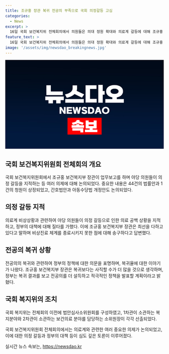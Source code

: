 ```yaml
---
title: 조규홍 장관 복귀 전공의 부족으로 국회 의정갈등 고심
categories:
  - News
excerpt: >
  16일 국회 보건복지위 전체회의에서 의원들은 의대 정원 확대와 의료계 갈등에 대해 조규홍 보건복지부 장관을 질타했다. 복지위는 간호법안과 아동수당법 개정안 등 44건의 법률안과 1건의 청원을 심의하며, 장관과 주무부처 담당자가 업무보고했다. 야당 의원들은 정부의 의료 공백 상황을 지적하며 비판을 내세웠고, 조 장관은 최선을 다하고 있다고 언급했다. 복지위는 이날 법안심사소위원회도 구성했고, 각 소위 위원장에는 민주당 의원과 국민의힘이 선출됐다.
feature_text: >
  16일 국회 보건복지위 전체회의에서 의원들은 의대 정원 확대와 의료계 갈등에 대해 조규홍 보건복지부 장관을 질타했다. 복지위는 간호법안과 아동수당법 개정안 등 44건의 법률안과 1건의 청원을 심의하며, 장관과 주무부처 담당자가 업무보고했다. 야당 의원들은 정부의 의료 공백 상황을 지적하며 비판을 내세웠고, 조 장관은 최선을 다하고 있다고 언급했다. 복지위는 이날 법안심사소위원회도 구성했고, 각 소위 위원장에는 민주당 의원과 국민의힘이 선출됐다.
image: '/assets/img/newsdao_breakingnews.jpg'
---
```


<p><img src="/assets/img/newsdao_breakingnews.jpg" alt="firstkoreanews 속보" /></p>

<h2 data-ke-size="size26">국회 보건복지위원회 전체회의 개요</h2>

<p>국회 보건복지위원회에서 조규홍 보건복지부 장관이 업무보고를 하며 야당 의원들이 의정 갈등을 지적하는 등 여러 의제에 대해 논의되었다. 중요한 내용은 44건의 법률안과 1건의 청원이 상정되었고, 간호법안과 아동수당법 개정안도 논의되었다.</p>

<h2 data-ke-size="size26">의정 갈등 지적</h2>

<p>의료계 비상상황과 관련하여 야당 의원들이 의정 갈등으로 인한 의료 공백 상황을 지적하고, 정부의 대책에 대해 질타를 가했다. 이에 조규홍 보건복지부 장관은 최선을 다하고 있다고 말하며 비상진료 체계를 종료시키지 못한 점에 대해 송구하다고 답변했다.</p>

<h2 data-ke-size="size26">전공의 복귀 상황</h2>

<p>전공의의 복귀와 관련하여 정부의 정책에 대한 의문을 표명하며, 복귀율에 대한 이야기가 나왔다. 조규홍 보건복지부 장관은 복귀보다는 사직할 수가 더 많을 것으로 생각하며, 정부는 복귀 결과를 보고 전공의를 더 설득하고 적극적인 정책을 발표할 계획이라고 밝혔다. </p>

<h2 data-ke-size="size26">국회 복지위의 조치</h2>

<p>국회 복지위는 전체회의 이전에 법안심사소위원회를 구성하였고, 1차관이 소관하는 복지분야와 2차관이 소관하는 보건의료 분야를 담당하는 소위원장이 각각 선출되었다.</p>

<p>국회 보건복지위원회 전체회의에서는 의료계와 관련한 여러 중요한 의제가 논의되었고, 이에 대한 의정 갈등과 정부의 대책 등이 심도 깊은 토론이 이루어졌다.</p>
실시간 뉴스 속보는, <a href="https://newsdao.kr" rel="dofollow">https://newsdao.kr</a>


